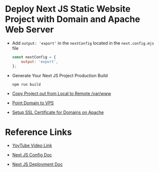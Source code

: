 # Deploy Next JS Static Website Project with Domain and Apache Web Server

- Add `output: 'export'` in the `nextConfig` located in the `next.config.mjs` file

    ```javascript
    const nextConfig = {
        output: 'export',
    };
    ```

- Generate Your Next JS Project Production Build

    ```sh
    npm run build
    ```

- [Copy Project out from Local to Remote /var/www](https://github.com/satyam-seth-learnings/devops-learning/tree/main/14.copy-project-folder-from-local-machine-to-remote-server)

- [Point Domain to VPS](https://github.com/satyam-seth-learnings/devops-learning/tree/main/15.point-domain-and-host-html-website-on-remote-server)

- [Setup SSL Certificate for Domains on Apache](https://github.com/satyam-seth-learnings/devops-learning/blob/main/16.setup-ssl-certificate-for-domains-on-apache.md)


# Reference Links

- [YoyTube Video Link](https://youtu.be/-mJVCLFLLpA?si=2b6fX4Hxc0lIeMQX)

- [Next JS Config Doc](https://nextjs.org/docs/app/api-reference/next-config-js)

- [Next JS Deployment Doc](https://nextjs.org/docs/pages/building-your-application/deploying)